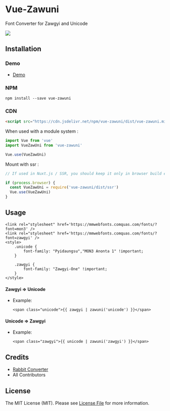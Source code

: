 # Vue-Zawuni
Font Converter for Zawgyi and Unicode

[![](https://data.jsdelivr.com/v1/package/npm/vue-zawuni/badge)](https://www.jsdelivr.com/package/npm/vue-zawuni)

## Installation

### Demo
- [Demo](https://phpjunior.github.io/vue-zawuni/example/)

### NPM
```
npm install --save vue-zawuni
```


### CDN 
```html
<script src="https://cdn.jsdelivr.net/npm/vue-zawuni/dist/vue-zawuni.min.js"></script>
```

When used with a module system :

```js
import Vue from 'vue'
import VueZawUni from 'vue-zawuni'

Vue.use(VueZawUni)
```

Mount with ssr :
```js
// If used in Nuxt.js / SSR, you should keep it only in browser build environment

if (process.browser) {
  const VueZawUni = require('vue-zawuni/dist/ssr')
  Vue.use(VueZawUni)
}
```

## Usage

```
<link rel="stylesheet" href='https://mmwebfonts.comquas.com/fonts/?font=mon3' />
<link rel="stylesheet" href='https://mmwebfonts.comquas.com/fonts/?font=zawgyi' />
<style>
    .unicode {
        font-family: "Pyidaungsu","MON3 Anonta 1" !important;
    }

    .zawgyi {
        font-family: "Zawgyi-One" !important;
    }
</style>
```

#### Zawgyi => Unicode

+ Example:

  ```
  <span class="unicode">{{ zawgyi | zawuni('unicode') }}</span>
  ```


#### Unicode => Zawgyi

+ Example:

  ```
  <span class="zawgyi">{{ unicode | zawuni('zawgyi') }}</span>
  ```
  
## Credits

- [Rabbit Converter](https://github.com/Rabbit-Converter/Rabbit-PHP)
- All Contributors

## License

The MIT License (MIT). Please see [License File](LICENSE.md) for more information.  